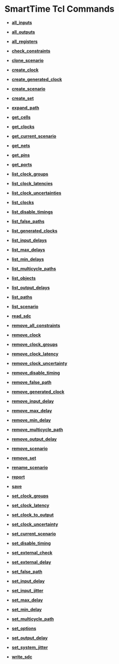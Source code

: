 # SmartTime Tcl Commands

-   **[all\_inputs](GUID-EF0D03FB-F5BD-4CD2-9169-4986BA74B736.md)**  

-   **[all\_outputs](GUID-D310B305-8CFD-4691-AF05-BB300B25AD84.md)**  

-   **[all\_registers](GUID-1472F582-8409-461B-8FB5-FDC00EF57BEE.md)**  

-   **[check\_constraints](GUID-0950CBD0-564F-4931-A877-286AFEF62950.md)**  

-   **[clone\_scenario](GUID-0FAFF9D7-8C21-4972-9CE3-228DA0BADCBF.md)**  

-   **[create\_clock](GUID-4E57FF57-C7A3-4E62-B7FC-7D826501B5BF.md)**  

-   **[create\_generated\_clock](GUID-36A5C4BB-EA20-4AF5-B4D5-1C9F4DA91964.md)**  

-   **[create\_scenario](GUID-F9921609-5ABA-433F-AF82-084D7E74BBF0.md)**  

-   **[create\_set](GUID-8462385E-5C0C-4EC7-8AF6-58803D6D143E.md)**  

-   **[expand\_path](GUID-D6B24625-ADB1-46E3-B0D5-74C0D56EE90E.md)**  

-   **[get\_cells](GUID-683FA571-BCBF-447E-99A4-0EBEB4429303.md)**  

-   **[get\_clocks](GUID-6CE2249B-1344-48FE-8FF8-074D0BB012C0.md)**  

-   **[get\_current\_scenario](GUID-F58F57D5-DF64-45D9-BE76-B37068CDD175.md)**  

-   **[get\_nets](GUID-B9B6528E-68E8-49A1-88F8-EF8EA1C71C73.md)**  

-   **[get\_pins](GUID-3B6ACBF4-05AA-46FC-A49A-7D5D72CDF7A3.md)**  

-   **[get\_ports](GUID-1F06BF86-D52E-45C9-BAF9-F1B3247423BD.md)**  

-   **[list\_clock\_groups](GUID-CED28802-24E4-4A29-8C2E-CA55B5063F05.md)**  

-   **[list\_clock\_latencies](GUID-7A5453DF-3A4A-4292-9EB2-FCF9939120BE.md)**  

-   **[list\_clock\_uncertainties](GUID-9B766EDF-E9D2-4494-97DB-F6E1FE1A9A23.md)**  

-   **[list\_clocks](GUID-1F5EEF61-8CE2-44D2-82FA-6C7C3B507BE9.md)**  

-   **[list\_disable\_timings](GUID-32A57F28-C4EC-42BA-9416-2C254F4DF189.md)**  

-   **[list\_false\_paths](GUID-C40007EF-13F6-47B8-B92B-E60129338AD3.md)**  

-   **[list\_generated\_clocks](GUID-42E4218F-7017-4022-8580-14D95BEC0E78.md)**  

-   **[list\_input\_delays](GUID-8164C3C3-E12F-4A83-A9E4-562CF233E375.md)**  

-   **[list\_max\_delays](GUID-A036B5AC-0F4D-401A-9813-58FC9392A2FB.md)**  

-   **[list\_min\_delays](GUID-9A3AC5D0-ACB6-43CB-A93A-B5046B7EA8E3.md)**  

-   **[list\_multicycle\_paths](GUID-661BE95D-C61B-4867-824E-279CBC917D04.md)**  

-   **[list\_objects](GUID-B20B2290-43E1-4F58-BFA6-67D126CC2B50.md)**  

-   **[list\_output\_delays](GUID-0DC3709A-514F-4553-A533-3D04737AE3CC.md)**  

-   **[list\_paths](GUID-DB86E074-97AB-4DDE-8246-5CDEBC2E330E.md)**  

-   **[list\_scenario](GUID-F9BBB1F7-5299-425A-BB1A-3D3DC6720A60.md)**  

-   **[read\_sdc](GUID-51B5CE81-63FA-434F-A940-6A76F9B1849F.md)**  

-   **[remove\_all\_constraints](GUID-56E8E101-477E-48F0-8E74-BC0F63271004.md)**  

-   **[remove\_clock](GUID-A7351E8C-03D7-4E8B-ADFC-338A9BDBA3B8.md)**  

-   **[remove\_clock\_groups](GUID-E73986B0-7707-49FC-97D1-171E4BEA16DF.md)**  

-   **[remove\_clock\_latency](GUID-8F18E510-9CD5-4F0A-93F6-8C7C997E37C9.md)**  

-   **[remove\_clock\_uncertainty](GUID-25290BB2-49A2-4955-AD9C-B499EF32CD4B.md)**  

-   **[remove\_disable\_timing](GUID-682FA165-B1C2-4054-BBF1-DD35C37E8134.md)**  

-   **[remove\_false\_path](GUID-D02E86E9-6F55-4DDE-95C6-A26A893CE169.md)**  

-   **[remove\_generated\_clock](GUID-F081A933-48A5-4A12-9059-C839A40EEDE8.md)**  

-   **[remove\_input\_delay](GUID-1408ED8A-4B4C-43EC-A130-1E3132FC03A3.md)**  

-   **[remove\_max\_delay](GUID-62B77CC4-A75C-45D1-A1F2-9F86D4B1A013.md)**  

-   **[remove\_min\_delay](GUID-5FFAD113-DEA0-481F-83EC-1E7EDC1C1E41.md)**  

-   **[remove\_multicycle\_path](GUID-723B415A-8372-4EA9-AAA5-0653DF318A17.md)**  

-   **[remove\_output\_delay](GUID-C7DF0865-1DA7-4CBB-BE49-00B26975E675.md)**  

-   **[remove\_scenario](GUID-3A312F37-292D-479B-9CFD-A111CE65F038.md)**  

-   **[remove\_set](GUID-FFE76EA9-AB8C-4525-98F7-B9DACC295110.md)**  

-   **[rename\_scenario](GUID-3D689BB0-A88F-4362-81B0-E0D58B4A7381.md)**  

-   **[report](GUID-E269973C-8F08-4080-893E-DBF3914A2416.md)**  

-   **[save](GUID-71A91DBF-A07E-427B-A2E2-767036D75698.md)**  

-   **[set\_clock\_groups](GUID-9D3AF3CD-4B17-4B46-B93B-19B50BF22392.md)**  

-   **[set\_clock\_latency](GUID-ADCD0954-D84B-49D9-B973-0D3C6861F30F.md)**  

-   **[set\_clock\_to\_output](GUID-AD3B678B-834B-4BE3-823F-476C4E292404.md)**  

-   **[set\_clock\_uncertainty](GUID-B4C1AF30-DF0A-4CA3-AB77-BF77E31FE0B7.md)**  

-   **[set\_current\_scenario](GUID-3272E870-F6EE-45C8-9DE6-E02427B4E714.md)**  

-   **[set\_disable\_timing](GUID-02B5D89E-8C49-464C-BD57-278F85380C73.md)**  

-   **[set\_external\_check](GUID-02C78E8B-4DC0-4F79-AFEF-C5198F8B90EE.md)**  

-   **[set\_external\_delay](GUID-FA11FE93-06A7-4EEF-9B65-4F5DD598EBDD.md)**  

-   **[set\_false\_path](GUID-7CE41461-4066-4811-9165-24CE466AB221.md)**  

-   **[set\_input\_delay](GUID-12FAC9A3-79DE-4CC8-8B3C-132B48D04A77.md)**  

-   **[set\_input\_jitter](GUID-104B5D4C-AD1F-406A-B2DA-5B321AFBE506.md)**  

-   **[set\_max\_delay](GUID-CDCFAAE7-BB67-4F0A-9E54-88F759325E05.md)**  

-   **[set\_min\_delay](GUID-244CC545-2A74-4548-8861-D493EAB878BA.md)**  

-   **[set\_multicycle\_path](GUID-652A2AE7-5995-4C36-A9DF-FDCA8CE0B5C3.md)**  

-   **[set\_options](GUID-345A3B16-276E-4617-985C-E1D38A923EDB.md)**  

-   **[set\_output\_delay](GUID-49ECB461-9EA4-4725-9F17-20ED7C4A216C.md)**  

-   **[set\_system\_jitter](GUID-915951D1-2380-4B59-8451-AE725EAA5A74.md)**  

-   **[write\_sdc](GUID-4BD6FB0A-2466-4422-9D07-013AE175E045.md)**  


